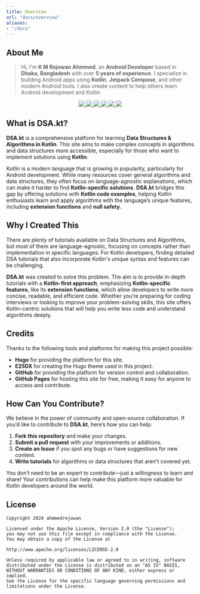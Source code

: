 ```yaml
---
title: Overview
url: "docs/overview"
aliases:
- "/docs"
---
```


## About Me

> Hi, I'm **K M Rejowan Ahmmed**, an **Android Developer** based in **Dhaka, Bangladesh** with over **5 years of experience**. I specialize in building Android apps using **Kotlin**, **Jetpack Compose**, and other modern Android tools. I also create content to help others learn Android development and Kotlin.

<p align="center"> <a href="https://github.com/ahmmedrejowan/"><img src="https://img.shields.io/badge/GitHub-%20-grey?style=flat&logo=github&logoColor=white&labelColor=24292e" /> </a> <a href="https://www.linkedin.com/in/ahmmedrejowan/"><img src="https://img.shields.io/badge/LinkedIn-%20-grey?style=flat&logo=linkedin&logoColor=white&labelColor=0077B5" /> </a>  <a href="https://twitter.com/ahmmedrejowan"> <img src="https://img.shields.io/badge/X-%20-grey?style=flat&logo=x&logoColor=white&labelColor=1DA1F2" /> </a> <a href="https://dev.to/ahmmedrejowan">  <img src="https://img.shields.io/badge/Dev-%20-grey?style=flat&logo=devdotto&logoColor=white&labelColor=0A0A0A" /> </a>  <a href="https://stackoverflow.com/users/9932194/k-m-rejowan-ahmmed"> <img src="https://img.shields.io/badge/Stack_Overflow-%20-grey?style=flat&logo=stack-overflow&logoColor=white&labelColor=FE7A16" /> </a> <a href="https://www.facebook.com/ahmmedrejowan/"> <img src="https://img.shields.io/badge/Facebook-%20-grey?style=flat&logo=facebook&logoColor=white&labelColor=1877F2" /> </a>  </p>

## What is DSA.kt?

**DSA.kt** is a comprehensive platform for learning **Data Structures & Algorithms in Kotlin**. This site aims to make complex concepts in algorithms and data structures more accessible, especially for those who want to implement solutions using **Kotlin**.

Kotlin is a modern language that is growing in popularity, particularly for Android development. While many resources cover general algorithms and data structures, they often focus on language-agnostic explanations, which can make it harder to find **Kotlin-specific solutions**. **DSA.kt** bridges this gap by offering solutions with **Kotlin code examples**, helping Kotlin enthusiasts learn and apply algorithms with the language’s unique features, including **extension functions** and **null safety**.



## Why I Created This

There are plenty of tutorials available on Data Structures and Algorithms, but most of them are language-agnostic, focusing on concepts rather than implementation in specific languages. For Kotlin developers, finding detailed DSA tutorials that also incorporate Kotlin's unique syntax and features can be challenging.

**DSA.kt** was created to solve this problem. The aim is to provide in-depth tutorials with a **Kotlin-first approach**, emphasizing **Kotlin-specific features**, like its **extension functions**, which allow developers to write more concise, readable, and efficient code. Whether you’re preparing for coding interviews or looking to improve your problem-solving skills, this site offers Kotlin-centric solutions that will help you write less code and understand algorithms deeply.



## Credits
Thanks to the following tools and platforms for making this project possible:
- **Hugo** for providing the platform for this site.
- **E25DX** for creating the Hugo theme used in this project.
- **GitHub** for providing the platform for version control and collaboration.
- **GitHub Pages** for hosting this site for free, making it easy for anyone to access and contribute.



## How Can You Contribute?

We believe in the power of community and open-source collaboration. If you’d like to contribute to **DSA.kt**, here’s how you can help:

1. **Fork this repository** and make your changes.
2. **Submit a pull request** with your improvements or additions.
3. **Create an Issue** if you spot any bugs or have suggestions for new content.
4. **Write tutorials** for algorithms or data structures that aren't covered yet.

You don’t need to be an expert to contribute—just a willingness to learn and share! Your contributions can help make this platform more valuable for Kotlin developers around the world.



## License
```
Copyright 2024 ahmmedrejowan

Licensed under the Apache License, Version 2.0 (the "License");
you may not use this file except in compliance with the License.
You may obtain a copy of the License at

http://www.apache.org/licenses/LICENSE-2.0

Unless required by applicable law or agreed to in writing, software
distributed under the License is distributed on an "AS IS" BASIS,
WITHOUT WARRANTIES OR CONDITIONS OF ANY KIND, either express or implied.
See the License for the specific language governing permissions and
limitations under the License.
```
